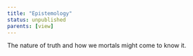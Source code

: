 ```yaml
---
title: "Epistemology"
status: unpublished
parents: [view]
---
```


The nature of truth and how we mortals might come to know it.
